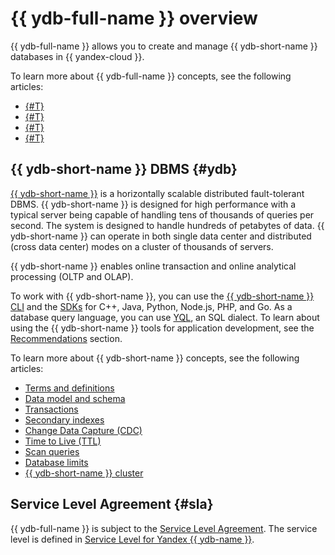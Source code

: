 # {{ ydb-full-name }} overview


{{ ydb-full-name }} allows you to create and manage {{ ydb-short-name }} databases in {{ yandex-cloud }}.

To learn more about {{ ydb-full-name }} concepts, see the following articles:

* [{#T}](resources.md)
* [{#T}](serverless-and-dedicated.md)
* [{#T}](dynamodb-tables.md)
* [{#T}](limits.md)

## {{ ydb-short-name }} DBMS {#ydb}

[{{ ydb-short-name }}](https://ydb.tech/en) is a horizontally scalable distributed fault-tolerant DBMS. {{ ydb-short-name }} is designed for high performance with a typical server being capable of handling tens of thousands of queries per second. The system is designed to handle hundreds of petabytes of data. {{ ydb-short-name }} can operate in both single data center and distributed (cross data center) modes on a cluster of thousands of servers.

{{ ydb-short-name }} enables online transaction and online analytical processing (OLTP and OLAP).

To work with {{ ydb-short-name }}, you can use the [{{ ydb-short-name }} CLI](https://ydb.tech/en/docs/reference/ydb-cli/) and the [SDKs](https://ydb.tech/en/docs/reference/ydb-sdk/) for C++, Java, Python, Node.js, PHP, and Go. As a database query language, you can use [YQL](https://ydb.tech/en/docs/yql/reference/), an SQL dialect. To learn about using the {{ ydb-short-name }} tools for application development, see the [Recommendations](https://ydb.tech/en/docs/best_practices/) section.

To learn more about {{ ydb-short-name }} concepts, see the following articles:

* [Terms and definitions](https://ydb.tech/en/docs/concepts/databases)
* [Data model and schema](https://ydb.tech/en/docs/concepts/datamodel)
* [Transactions](https://ydb.tech/en/docs/concepts/transactions)
* [Secondary indexes](https://ydb.tech/en/docs/concepts/secondary_indexes)
* [Change Data Capture (CDC)](https://ydb.tech/en/docs/concepts/cdc)
* [Time to Live (TTL)](https://ydb.tech/en/docs/concepts/ttl)
* [Scan queries](https://ydb.tech/en/docs/concepts/scan_query)
* [Database limits](https://ydb.tech/en/docs/concepts/limits-ydb)
* [{{ ydb-short-name }} cluster](https://ydb.tech/en/docs/concepts/cluster/)


## Service Level Agreement {#sla}

{{ ydb-full-name }} is subject to the [Service Level Agreement](https://yandex.com/legal/cloud_sla). The service level is defined in [Service Level for Yandex {{ ydb-name }}](https://yandex.com/legal/cloud_sla_ydb).

